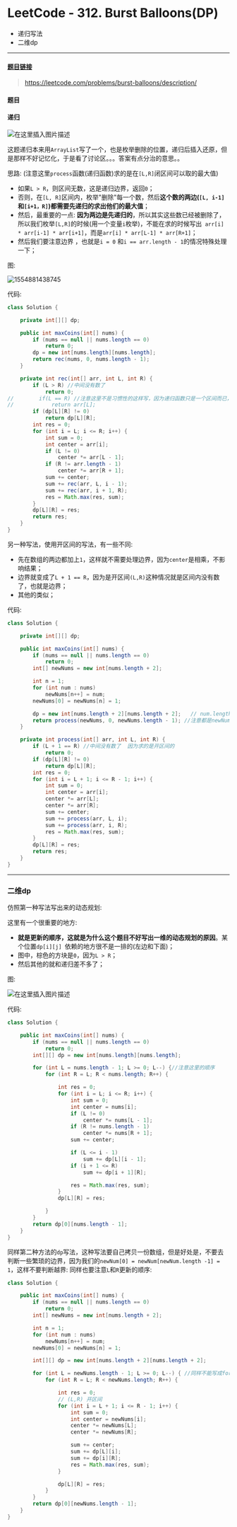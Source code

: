 # LeetCode - 312. Burst Balloons(DP)

* 递归写法
* 二维dp

***
#### [题目链接](https://leetcode.com/problems/burst-balloons/description/)

> https://leetcode.com/problems/burst-balloons/description/

#### 题目

#### 递归
![在这里插入图片描述](images/312_t.png)

这题递归本来用`ArrayList`写了一个，也是枚举删除的位置，递归后插入还原，但是那样不好记忆化，于是看了讨论区。。。答案有点分治的意思。。

思路: (注意这里`process`函数(递归函数)求的是在`[L,R]`闭区间可以取的最大值)

* 如果`L > R`，则区间无数，这是递归边界，返回`0`；
* 否则，在`[L, R]`区间内，枚举"删除"每一个数，然后**这个数的两边(`[L, i-1]` 和`[i+1，R]`)都需要先递归的求出他们的最大值**；
* 然后，最重要的一点: **因为两边是先递归的**，所以其实这些数已经被删除了，所以我们枚举`[L,R]`的时候(用一个变量`i`枚举)，不能在求的时候写出` arr[i] * arr[i-1] * arr[i+1]`，而是`arr[i] * arr[L-1] * arr[R+1]`；
* 然后我们要注意边界 ，也就是`i = 0` 和`i == arr.length - 1`的情况特殊处理一下；

图:

![1554881438745](assets/1554881438745.png)

代码:


```java
class Solution {

    private int[][] dp;

    public int maxCoins(int[] nums) {
        if (nums == null || nums.length == 0)
            return 0;
        dp = new int[nums.length][nums.length];
        return rec(nums, 0, nums.length - 1);
    }

    private int rec(int[] arr, int L, int R) {
        if (L > R) //中间没有数了
            return 0;
//        if(L == R) //注意这里不是习惯性的这样写，因为递归函数只是一个区间而已，并不是真的只剩下一个数了
//            return arr[L];
        if (dp[L][R] != 0)
            return dp[L][R];
        int res = 0;
        for (int i = L; i <= R; i++) {
            int sum = 0;
            int center = arr[i];
            if (L != 0)
                center *= arr[L - 1];
            if (R != arr.length - 1)
                center *= arr[R + 1];
            sum += center;
            sum += rec(arr, L, i - 1);
            sum += rec(arr, i + 1, R);
            res = Math.max(res, sum);
        }
        dp[L][R] = res;
        return res;
    }
}
```

另一种写法，使用开区间的写法，有一些不同: 

* 先在数组的两边都加上`1`，这样就不需要处理边界，因为`center`是相乘，不影响结果；
* 边界就变成了`L + 1 == R`，因为是开区间`(L,R)`这种情况就是区间内没有数了，也就是边界；
* 其他的类似；

代码:

```java
class Solution {

    private int[][] dp;

    public int maxCoins(int[] nums) {
        if (nums == null || nums.length == 0)
            return 0;
        int[] newNums = new int[nums.length + 2];

        int n = 1;
        for (int num : nums)
            newNums[n++] = num;
        newNums[0] = newNums[n] = 1;

        dp = new int[nums.length + 2][nums.length + 2];   // num.length + 2
        return process(newNums, 0, newNums.length - 1); //注意都是newNum   实际求的是  [1,newNums.length-2]
    }

    private int process(int[] arr, int L, int R) {
        if (L + 1 == R) //中间没有数了  因为求的是开区间的
            return 0;
        if (dp[L][R] != 0)
            return dp[L][R];
        int res = 0;
        for (int i = L + 1; i <= R - 1; i++) {
            int sum = 0;
            int center = arr[i];
            center *= arr[L];
            center *= arr[R];
            sum += center;
            sum += process(arr, L, i);
            sum += process(arr, i, R);
            res = Math.max(res, sum);
        }
        dp[L][R] = res;
        return res;
    }
}
```
***
### 二维dp

仿照第一种写法写出来的动态规划: 

这里有一个很重要的地方: 

* **就是更新的顺序，这就是为什么这个题目不好写出一维的动态规划的原因**。某个位置`dp[i][j] `依赖的地方很不是一排的(左边和下面)；
* 图中，棕色的方块是`0`，因为`L > R`；
* 然后其他的就和递归差不多了；

图:

![在这里插入图片描述](images/312_s.png)

代码:

```java
class Solution {

    public int maxCoins(int[] nums) {
        if (nums == null || nums.length == 0)
            return 0;
        int[][] dp = new int[nums.length][nums.length];

        for (int L = nums.length - 1; L >= 0; L--) {//注意这里的顺序
            for (int R = L; R < nums.length; R++) {

                int res = 0;
                for (int i = L; i <= R; i++) {
                    int sum = 0;
                    int center = nums[i];
                    if (L != 0)
                        center *= nums[L - 1];
                    if (R != nums.length - 1)
                        center *= nums[R + 1];
                    sum += center;

                    if (L <= i - 1)
                        sum += dp[L][i - 1];
                    if (i + 1 <= R)
                        sum += dp[i + 1][R];

                    res = Math.max(res, sum);
                }
                dp[L][R] = res;

            }
        }
        return dp[0][nums.length - 1];
    }
}
```
同样第二种方法的`dp`写法，这种写法要自己拷贝一份数组，但是好处是，不要去判断一些繁琐的边界，因为我们的`newNum[0] = newNum[newNum.length -1] = 1`，这样不要判断越界: 同样也要注意`L`和`R`更新的顺序:  

```java
class Solution {

    public int maxCoins(int[] nums) {
        if (nums == null || nums.length == 0)
            return 0;
        int[] newNums = new int[nums.length + 2];

        int n = 1;
        for (int num : nums)
            newNums[n++] = num;
        newNums[0] = newNums[n] = 1;

        int[][] dp = new int[nums.length + 2][nums.length + 2];

        for (int L = newNums.length - 1; L >= 0; L--) { //同样不能写成for(int L = 0; L < newNums.length; L++)
            for (int R = L; R < newNums.length; R++) {

                int res = 0;
                // (L,R) 开区间
                for (int i = L + 1; i <= R - 1; i++) {
                    int sum = 0;
                    int center = newNums[i];
                    center *= newNums[L];
                    center *= newNums[R];

                    sum += center;
                    sum += dp[L][i];
                    sum += dp[i][R];
                    res = Math.max(res, sum);
                }

                dp[L][R] = res;
            }
        }
        return dp[0][newNums.length - 1];
    }
}
```

